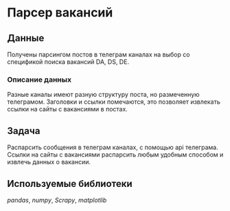 # Парсер вакансий

## Данные
Получены парсингом постов в телеграм каналах на выбор со спецификой поиска вакансий DA, DS, DE.

### Описание данных
Разные каналы имеют разную структуру поста, но размеченную телеграмом. Заголовки и ссылки помечаются, это позволяет извлекать ссылки на сайты с вакансиями в постах.

## Задача
Распарсить сообщения в телеграм каналах, с помощью api телеграма. Ссылки на сайты с вакансиями распарсить любым удобным способом и извлечь данных о вакансии.

## Используемые библиотеки
*pandas*, *numpy*, *Scrapy*, *matplotlib*